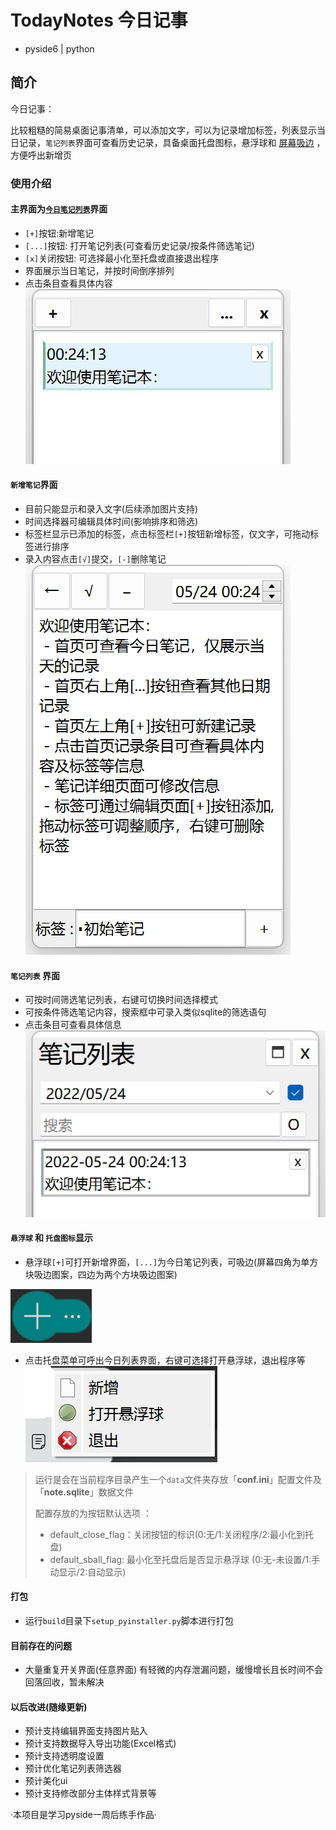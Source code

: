 # TodayNotes 今日记事
- pyside6  |  python
## 简介
今日记事：

  比较粗糙的简易桌面记事清单，可以添加文字，可以为记录增加标签，列表显示当日记录，`笔记列表`界面可查看历史记录，具备桌面托盘图标，悬浮球和 <u>屏幕吸边</u> ，方便呼出新增页
  

### 使用介绍

#### 主界面为<u>`今日笔记列表`</u>界面
- `[+]`按钮:新增笔记
- `[...]`按钮: 打开笔记列表(可查看历史记录/按条件筛选笔记)
- `[x]`关闭按钮: 可选择最小化至托盘或直接退出程序
- 界面展示当日笔记，并按时间倒序排列
- 点击条目查看具体内容
![今日笔记主界面](文档/介绍图片/今日列表界面.png)

#### `新增笔记`界面
- 目前只能显示和录入文字(后续添加图片支持)
- 时间选择器可编辑具体时间(影响排序和筛选)
- 标签栏显示已添加的标签，点击标签栏`[+]`按钮新增标签，仅文字，可拖动标签进行排序
- 录入内容点击`[√]`提交，`[-]`删除笔记
![新增界面](文档/介绍图片/笔记编辑界面.png)

#### `笔记列表` 界面
- 可按时间筛选笔记列表，右键可切换时间选择模式
- 可按条件筛选笔记内容，搜索框中可录入类似sqlite的筛选语句
- 点击条目可查看具体信息
![笔记列表界面](文档/介绍图片/笔记查询列表界面.png)

#### `悬浮球` 和 `托盘图标`显示
- 悬浮球`[+]`可打开新增界面，`[...]`为今日笔记列表，可吸边(屏幕四角为单方块吸边图案，四边为两个方块吸边图案)

![悬浮球图表](文档/介绍图片/悬浮球.png)

- 点击托盘菜单可呼出今日列表界面，右键可选择打开悬浮球，退出程序等
![托盘图标](文档/介绍图片/托盘及菜单.png)


> 运行是会在当前程序目录产生一个`data`文件夹存放「**conf.ini**」配置文件及「**note.sqlite**」数据文件
>
> 配置存放的为按钮默认选项 ：
> - default_close_flag：关闭按钮的标识(0:无/1:关闭程序/2:最小化到托盘)
> - default_sball_flag: 最小化至托盘后是否显示悬浮球 (0:无-未设置/1:手动显示/2:自动显示)

#### 打包
- 运行`build`目录下`setup_pyinstaller.py`脚本进行打包
#### 目前存在的问题
- 大量重复开关界面(任意界面) 有轻微的内存泄漏问题，缓慢增长且长时间不会回落回收，暂未解决

#### 以后改进(随缘更新)
- 预计支持编辑界面支持图片贴入
- 预计支持数据导入导出功能(Excel格式)
- 预计支持透明度设置
- 预计优化笔记列表筛选器
- 预计美化ui
- 预计支持修改部分主体样式背景等

·本项目是学习pyside一周后练手作品·
